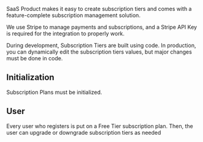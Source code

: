 SaaS Product makes it easy to create subscription tiers and comes with a feature-complete subscription management solution.

We use Stripe to manage payments and subscriptions, and a Stripe API Key is required for the integration to properly work.

During development, Subscription Tiers are built using code.  In production, you can dynamically edit the subscription tiers values,
but major changes must be done in code.

Initialization
--------------

Subscription Plans must be initialized.

User
----

Every user who registers is put on a Free Tier subscription plan.  Then, the user can upgrade or downgrade subscription tiers as needed